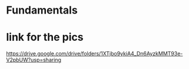 # Fundamentals
# link for the pics
https://drive.google.com/drive/folders/1XTjbo9ykiA4_Dn6AyzkMMT93e-V2pbUW?usp=sharing
